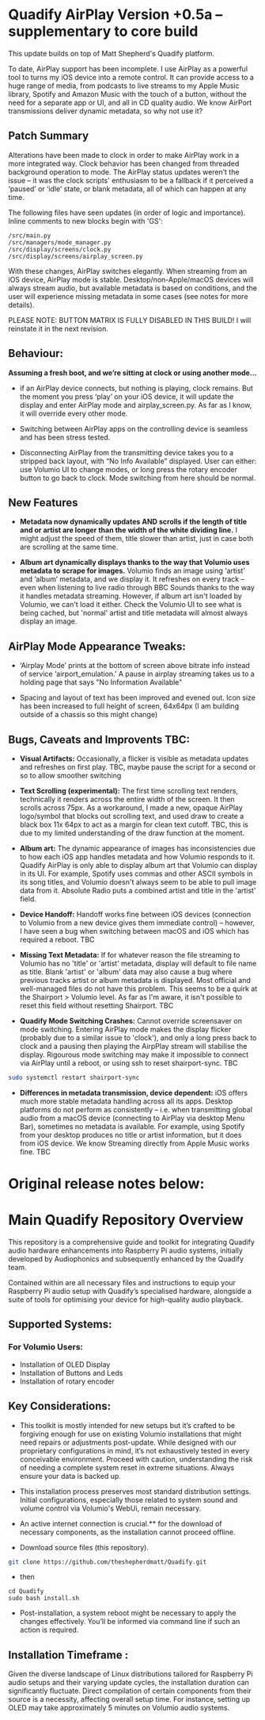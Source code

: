 # Quadify AirPlay Version +0.5a – supplementary to core build

This update builds on top of Matt Shepherd's Quadify platform. 

To date, AirPlay support has been incomplete. I use AirPlay as a powerful tool to turns my iOS device into a remote control. It can provide access to a huge range of media, from podcasts to live streams to my Apple Music library, Spotify and Amazon Music with the touch of a button, without the need for a separate app or UI, and all in CD quality audio. We know AirPort transmissions deliver dynamic metadata, so why not use it?

## Patch Summary

Alterations have been made to clock in order to make AirPlay work in a more integrated way. Clock behavior has been changed from threaded background operation to mode. The AirPlay status updates weren’t the issue – it was the clock scripts' enthusiasm to be a fallback if it perceived a ‘paused’ or ‘idle’ state, or blank metadata, all of which can happen at any time.

The following files have seen updates (in order of logic and importance). Inline comments to new blocks begin with 'GS':

```
/src/main.py
/src/managers/mode_manager.py
/src/display/screens/clock.py
/src/display/screens/airplay_screen.py
```

With these changes, AirPlay switches elegantly. When streaming from an iOS device, AirPlay mode is stable. Desktop/non-Apple/macOS devices will always stream audio, but available metadata is based on conditions, and the user will experience missing metadata in some cases (see notes for more details).

PLEASE NOTE: BUTTON MATRIX IS FULLY DISABLED IN THIS BUILD! I will reinstate it in the next revision.


## Behaviour: 

**Assuming a fresh boot, and we’re sitting at clock or using another mode…**

* if an AirPlay device connects, but nothing is playing, clock remains. But the moment you press ‘play’ on your iOS device, it will update the display and enter AirPlay mode and airplay_screen.py. As far as I know, it will override every other mode.

* Switching between AirPlay apps on the controlling device is seamless and has been stress tested.  

* Disconnecting AirPlay from the transmitting device takes you to a stripped back layout, with “No Info Available” displayed. User can either: use Volumio UI to change modes, or long press the rotary encoder button to go back to clock. Mode switching from here should be normal.

## New Features

* **Metadata now dynamically updates AND scrolls if the length of title and or artist are longer than the width of the white dividing line.** I might adjust the speed of them, title slower than artist, just in case both are scrolling at the same time.

* **Album art dynamically displays thanks to the way that Volumio uses metadata to scrape for images.** Volumio finds an image using ‘artist’ and ‘album’ metadata, and we display it. It refreshes on every track – even when listening to live radio through BBC Sounds thanks to the way it handles metadata streaming. However, if album art isn't loaded by Volumio, we can't load it either. Check the Volumio UI to see what is being cached, but 'normal' artist and title metadata will almost always display an image.

## AirPlay Mode Appearance Tweaks: 

* ‘Airplay Mode’ prints at the bottom of screen above bitrate info instead of service ‘airport_emulation.’ A pause in airplay streaming takes us to a holding page that says "No Information Available"

* Spacing and layout of text has been improved and evened out. Icon size has been increased to full height of screen, 64x64px (I am building outside of a chassis so this might change)

## Bugs, Caveats and Improvents TBC:

* **Visual Artifacts:** Occasionally, a flicker is visible as metadata updates and refreshes on first play. TBC, maybe pause the script for a second or so to allow smoother switching

* **Text Scrolling (experimental):** The first time scrolling text renders, technically it renders across the entire width of the screen. It then scrolls across 75px. As a workaround, I made a new, opaque AirPlay logo/symbol that blocks out scrolling text, and used draw to create a black box 11x 64px to act as a margin for clean text cutoff. TBC, this is due to my limited understanding of the draw function at the moment.

* **Album art:** The dynamic appearance of images has inconsistencies due to how each iOS app handles metadata and how Volumio responds to it. Quadify AirPlay is only able to display album art that Volumio can display in its UI. For example, Spotify uses commas and other ASCII symbols in its song titles, and Volumio doesn't always seem to be able to pull image data from it. Absolute Radio puts a combined artist and title in the 'artist' field. 

* **Device Handoff:** Handoff works fine between iOS devices (connection to Volumio from a new device gives them immediate control) – however, I have seen a bug when switching between macOS and iOS which has required a reboot. TBC

* **Missing Text Metadata:** If for whatever reason the file streaming to Volumio has no 'title' or 'artist' metadata, display will default to file name as title. Blank 'artist' or 'album' data may also cause a bug where previous tracks artist or album metadata is displayed. Most official and well-managed files do not have this problem. This seems to be a quirk at the Shairport > Volumio level. As far as I'm aware, it isn't possible to reset this field without resetting Shairport. TBC

* **Quadify Mode Switching Crashes:** Cannot override screensaver on mode switching. Entering AirPlay mode makes the display flicker (probably due to a similar issue to 'clock'), and only a long press back to clock and a pausing then playing the AirpPlay stream will stabilise the display. Rigourous mode switching may make it impossible to connect via AirPlay until a reboot, or using ssh to reset shairport-sync. TBC

```bash
sudo systemctl restart shairport-sync
```

* **Differences in metadata transmission, device dependent:** iOS offers much more stable metadata handling across all its apps. Desktop platforms do not perform as consistently – i.e. when transmitting global audio from a macOS device (connecting to AirPlay via desktop Menu Bar), sometimes no metadata is available. For example, using Spotify from your desktop produces no title or artist information, but it does from iOS device. We know Streaming directly from Apple Music works fine. TBC

# Original release notes below:

# Main Quadify Repository Overview
This repository is a comprehensive guide and toolkit for integrating Quadify audio hardware enhancements into Raspberry Pi audio systems, initially developed by Audiophonics and subsequently enhanced by the Quadify team.

Contained within are all necessary files and instructions to equip your Raspberry Pi audio setup with Quadify’s specialised hardware, alongside a suite of tools for optimising your device for high-quality audio playback.

## Supported Systems: 
  
### For Volumio Users:
* Installation of OLED Display
* Installation of Buttons and Leds
* Installation of rotary encoder

## Key Considerations:
* This toolkit is mostly intended for new setups but it’s crafted to be forgiving enough for use on existing Volumio installations that might need repairs or adjustments post-update. While designed with our proprietary configurations in mind, it’s not exhaustively tested in every conceivable environment. Proceed with caution, understanding the risk of needing a complete system reset in extreme situations. Always ensure your data is backed up.

* This installation process preserves most standard distribution settings. Initial configurations, especially those related to system sound and volume control via Volumio's WebUi, remain necessary. 

* An active internet connection is crucial.** for the download of necessary components, as the installation cannot proceed offline.

* Download source files (this repository).
```bash
git clone https://github.com/theshepherdmatt/Quadify.git
```

* then
```
cd Quadify
sudo bash install.sh
```

* Post-installation, a system reboot might be necessary to apply the changes effectively. You’ll be informed via command line if such an action is required.

## Installation Timeframe :
Given the diverse landscape of Linux distributions tailored for Raspberry Pi audio setups and their varying update cycles, the installation duration can significantly fluctuate. Direct compilation of certain components from their source is a necessity, affecting overall setup time. For instance, setting up OLED may take approximately 5 minutes on Volumio audio systems.
